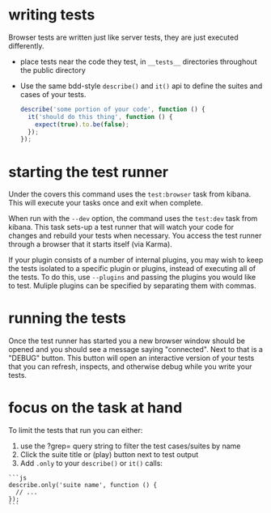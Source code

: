 writing tests
=============

Browser tests are written just like server tests, they are just executed differently.

  - place tests near the code they test, in `__tests__` directories throughout
    the public directory

  - Use the same bdd-style `describe()` and `it()`
    api to define the suites and cases of your tests.

    ```js
    describe('some portion of your code', function () {
      it('should do this thing', function () {
        expect(true).to.be(false);
      });
    });
    ```


starting the test runner
========================

Under the covers this command uses the `test:browser` task from kibana. This will execute
your tasks once and exit when complete.

When run with the `--dev` option, the command uses the `test:dev` task from kibana. 
This task sets-up a test runner that will watch your code for changes and rebuild your 
tests when necessary. You access the test runner through a browser that it starts itself 
(via Karma).

If your plugin consists of a number of internal plugins, you may wish to keep the tests
isolated to a specific plugin or plugins, instead of executing all of the tests. To do this,
use `--plugins` and passing the plugins you would like to test. Muliple plugins can be
specified by separating them with commas.


running the tests
=================

Once the test runner has started you a new browser window should be opened and you should
see a message saying "connected". Next to that is a "DEBUG" button. This button will open
an interactive version of your tests that you can refresh, inspects, and otherwise debug
while you write your tests.


focus on the task at hand
=========================

To limit the tests that run you can either:

  1. use the ?grep= query string to filter the test cases/suites by name
  2. Click the suite title or (play) button next to test output
  3. Add `.only` to your `describe()` or `it()` calls:

    ```js
    describe.only('suite name', function () {
      // ...
    });
    ```
